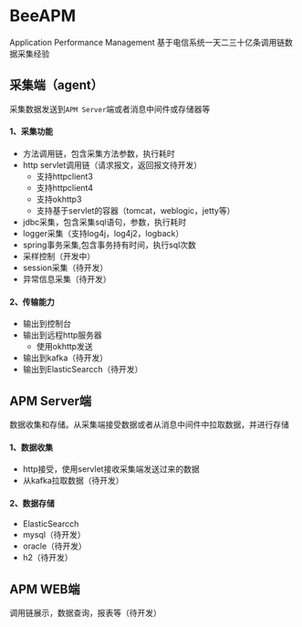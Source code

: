 # BeeAPM
Application Performance Management
基于电信系统一天二三十亿条调用链数据采集经验

## 采集端（agent）
采集数据发送到`APM Server`端或者消息中间件或存储器等
#### 1、采集功能
- 方法调用链，包含采集方法参数，执行耗时
- http servlet调用链（请求报文，返回报文待开发）
  - 支持httpclient3
  - 支持httpclient4
  - 支持okhttp3
  - 支持基于servlet的容器（tomcat，weblogic，jetty等）
- jdbc采集，包含采集sql语句，参数，执行耗时
- logger采集（支持log4j，log4j2，logback）
- spring事务采集,包含事务持有时间，执行sql次数
- 采样控制（开发中）
- session采集（待开发）
- 异常信息采集（待开发）

#### 2、传输能力
- 输出到控制台
- 输出到远程http服务器
  - 使用okhttp发送
- 输出到kafka（待开发）
- 输出到ElasticSearcch（待开发）

## APM Server端
数据收集和存储。从采集端接受数据或者从消息中间件中拉取数据，并进行存储
#### 1、数据收集
- http接受，使用servlet接收采集端发送过来的数据
- 从kafka拉取数据（待开发）

#### 2、数据存储
- ElasticSearcch
- mysql（待开发）
- oracle（待开发）
- h2（待开发）

## APM WEB端
调用链展示，数据查询，报表等（待开发）

